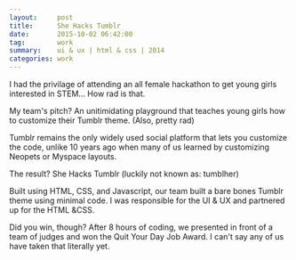 ```yaml
---
layout:     post
title:      She Hacks Tumblr
date:       2015-10-02 06:42:00
tag:		work
summary:    ui & ux | html & css | 2014
categories: work
---
```


I had the privilage of attending an all female hackathon to get young girls interested in STEM... How rad is that.

My team's pitch?
An unitimidating playground that teaches young girls how to customize their Tumblr theme. (Also, pretty rad)

Tumblr remains the only widely used social platform that lets you customize the code, unlike 10 years ago when many of us learned by customizing Neopets or Myspace layouts.

The result? She Hacks Tumblr (luckily not known as: tumblher)

Built using HTML, CSS, and Javascript, our team built a bare bones Tumblr theme using minimal code. I was responsible for the UI & UX and partnered up for the HTML &CSS.

Did you win, though? After 8 hours of coding, we presented in front of a team of judges and won the Quit Your Day Job Award. I can't say any of us have taken that literally yet. 
